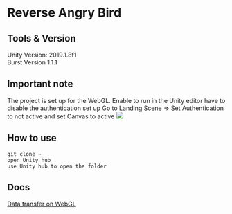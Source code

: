 # Reverse Angry Bird

## Tools & Version
Unity Version: 2019.1.8f1 \
Burst Version 1.1.1

## Important note
The project is set up for the WebGL. Enable to run in the Unity editor have to disable the authentication set up
Go to Landing Scene => Set Authentication to not active and set Canvas to active
![](gitadd/Inactive-Authentication.png)

## How to use
```git clone ~ ``` \
```open Unity hub ```\
```use Unity hub to open the folder```

## Docs
[Data transfer on WebGL](https://github.com/JCTGY/rabshare/blob/master/Data%20Transfer%20WebGL%20to%20Google%20Cloud.pdf)
